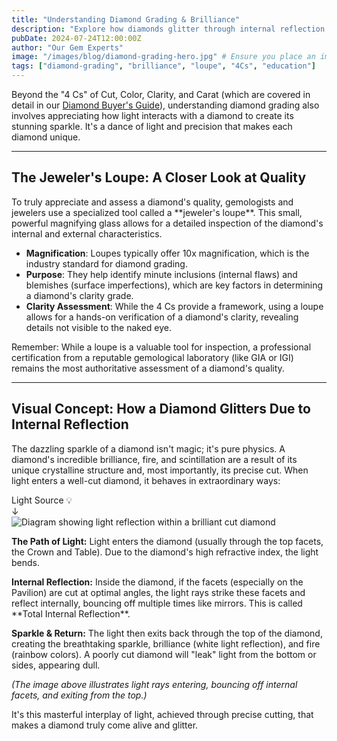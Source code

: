 ```yaml
---
title: "Understanding Diamond Grading & Brilliance"
description: "Explore how diamonds glitter through internal reflection. Learn about jeweler's loupes and the visual aspects of diamond quality."
pubDate: 2024-07-24T12:00:00Z
author: "Our Gem Experts"
image: "/images/blog/diamond-grading-hero.jpg" # Ensure you place an image here
tags: ["diamond-grading", "brilliance", "loupe", "4Cs", "education"]
---
```

<p>Beyond the "4 Cs" of Cut, Color, Clarity, and Carat (which are covered in detail in our <a href="/blog/diamond-buyers-guide/">Diamond Buyer's Guide</a>), understanding diamond grading also involves appreciating how light interacts with a diamond to create its stunning sparkle. It's a dance of light and precision that makes each diamond unique.</p>

<hr class="section-divider" />

<h2>The Jeweler's Loupe: A Closer Look at Quality</h2>
<p>To truly appreciate and assess a diamond's quality, gemologists and jewelers use a specialized tool called a **jeweler's loupe**. This small, powerful magnifying glass allows for a detailed inspection of the diamond's internal and external characteristics.</p>
<ul>
  <li><strong>Magnification</strong>: Loupes typically offer 10x magnification, which is the industry standard for diamond grading.</li>
  <li><strong>Purpose</strong>: They help identify minute inclusions (internal flaws) and blemishes (surface imperfections), which are key factors in determining a diamond's clarity grade.</li>
  <li><strong>Clarity Assessment</strong>: While the 4 Cs provide a framework, using a loupe allows for a hands-on verification of a diamond's clarity, revealing details not visible to the naked eye.</li>
</ul>
<p>Remember: While a loupe is a valuable tool for inspection, a professional certification from a reputable gemological laboratory (like GIA or IGI) remains the most authoritative assessment of a diamond's quality.</p>

<hr class="section-divider" />

<h2>Visual Concept: How a Diamond Glitters Due to Internal Reflection</h2>
<p>The dazzling sparkle of a diamond isn't magic; it's pure physics. A diamond's incredible brilliance, fire, and scintillation are a result of its unique crystalline structure and, most importantly, its precise cut. When light enters a well-cut diamond, it behaves in extraordinary ways:</p>

<div class="diamond-glitter-visual">
  <div class="light-source">Light Source 💡</div>
  <div class="light-path-arrow">↓</div>
  <!-- You would ideally replace this conceptual drawing with a real image.
       The CSS for .diamond-drawing was illustrative for a pure CSS drawing,
       but using a high-quality image is better for a production site. -->
  <img src="/images/diamond-light-diagram.jpg" alt="Diagram showing light reflection within a brilliant cut diamond" loading="eager" class="responsive-image" />
  
  <p class="caption">
    <strong>The Path of Light:</strong> Light enters the diamond (usually through the top facets, the Crown and Table). Due to the diamond's high refractive index, the light bends.
  </p>
  <p class="caption">
    <strong>Internal Reflection:</strong> Inside the diamond, if the facets (especially on the Pavilion) are cut at optimal angles, the light rays strike these facets and reflect internally, bouncing off multiple times like mirrors. This is called **Total Internal Reflection**.
  </p>
  <p class="caption">
    <strong>Sparkle & Return:</strong> The light then exits back through the top of the diamond, creating the breathtaking sparkle, brilliance (white light reflection), and fire (rainbow colors). A poorly cut diamond will "leak" light from the bottom or sides, appearing dull.
  </p>
  <p class="caption">
    <em>(The image above illustrates light rays entering, bouncing off internal facets, and exiting from the top.)</em>
  </p>
</div>

<p class="mt-4">It's this masterful interplay of light, achieved through precise cutting, that makes a diamond truly come alive and glitter.</p>